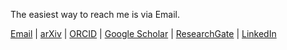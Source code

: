 The easiest way to reach me is via Email.

<a href="mailto:ulbrich.dennis@t-online.de">Email</a> | <a href="https://arxiv.org/search/math?searchtype=author&query=Ulbrich%2C+D">arXiv</a> | <a href="https://orcid.org/0000-0001-5541-011X">ORCID</a> | <a href="https://scholar.google.at/citations?user=b1u5plUAAAAJ&hl=de&oi=sra">Google Scholar</a> | <a href="https://www.researchgate.net/profile/Dennis-Ulbrich-2">ResearchGate</a> | <a href="https://www.linkedin.com/in/ulbrichdennis/">LinkedIn</a>